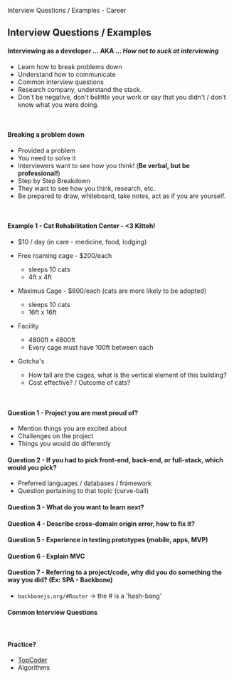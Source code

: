 Interview Questions / Examples - Career


## Interview Questions / Examples

#### Interviewing as a developer ... AKA ... *How not to suck at interviewing*
 * Learn how to break problems down
 * Understand how to communicate
 * Common interview questions
 * Research company, understand the stack.
 * Don't be negative, don't belittle your work or say that you didn't / don't know what you were doing.

<br>

#### Breaking a problem down
 * Provided a problem
 * You need to solve it
 * Interviewers want to see how you think! (**Be verbal, but be professional!**)
 * Step by Step Breakdown
 * They want to see how you think, research, etc.
 * Be prepared to draw, whiteboard, take notes, act as if you are yourself.

<br>

#### Example 1 - Cat Rehabilitation Center - <3 Kitteh!
 * $10 / day (in care - medicine, food, lodging)
 * Free roaming cage - $200/each
   * sleeps 10 cats
   * 4ft x 4ft
 * Maximus Cage - $800/each (cats are more likely to be adopted)
   * sleeps 10 cats
   * 16ft x 16ft
 * Facility
   * 4800ft x 4800ft
   * Every cage must have 100ft between each

 * Gotcha's
   * How tall are the cages, what is the vertical element of this building?
   * Cost effective? / Outcome of cats?

<br>

#### Question 1 - Project you are most proud of?
 * Mention things you are excited about
 * Challenges on the project
 * Things you would do differently

#### Question 2 - If you had to pick front-end, back-end, or full-stack, which would you pick?
 * Preferred languages / databases / framework
 * Question pertaining to that topic (curve-ball)

#### Question 3 - What do you want to learn next?

#### Question 4 - Describe cross-domain origin error, how to fix it?

#### Question 5 - Experience in testing prototypes (mobile, apps, MVP)

#### Question 6 - Explain MVC

#### Question 7 - Referring to a project/code, why did you do something the way you did? (Ex: SPA - Backbone)
 * `backbonejs.org/#Router` -> the # is a 'hash-bang'

#### Common Interview Questions



<br>

#### Practice?
 * [TopCoder](https://www.topcoder.com/)
 * Algorithms
